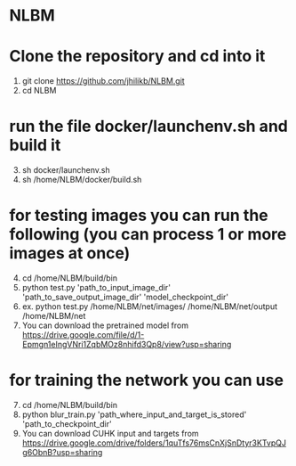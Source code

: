# NLBM
#  Clone the repository and cd into it 
1. git clone https://github.com/jhilikb/NLBM.git
2. cd  NLBM
# run the file docker/launchenv.sh and build it
3. sh docker/launchenv.sh
4. sh /home/NLBM/docker/build.sh
# for testing images you can run the following (you can process 1 or more images at once)
4. cd /home/NLBM/build/bin
5. python test.py 'path_to_input_image_dir' 'path_to_save_output_image_dir' 'model_checkpoint_dir'
6. ex.   python test.py /home/NLBM/net/images/ /home/NLBM/net/output /home/NLBM/net
7. You can download the pretrained model from https://drive.google.com/file/d/1-Epmgn1eIngVNri1ZqbMOz8nhifd3Qp8/view?usp=sharing
# for training the network you can use 
7. cd /home/NLBM/build/bin
8. python blur_train.py 'path_where_input_and_target_is_stored' 'path_to_checkpoint_dir'
9. You can download CUHK input and targets from https://drive.google.com/drive/folders/1quTfs76msCnXjSnDtyr3KTvpQJg6ObnB?usp=sharing

